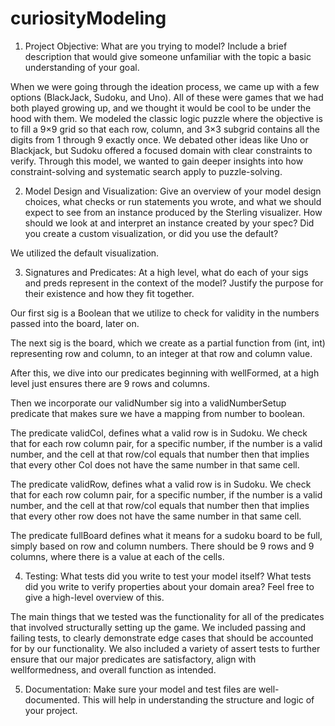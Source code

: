 # curiosityModeling

1) Project Objective: What are you trying to model? Include a brief description that would give someone unfamiliar with the topic a basic understanding of your goal.

When we were going through the ideation process, we came up with a few options (BlackJack, Sudoku, and Uno). All of these were games that we had both played growing up, and we thought it would be cool to be under the hood with them. We modeled the classic logic puzzle where the objective is to fill a 9×9 grid so that each row, column, and 3×3 subgrid contains all the digits from 1 through 9 exactly once. We debated other ideas like Uno or Blackjack, but Sudoku offered a focused domain with clear constraints to verify. Through this model, we wanted to gain deeper insights into how constraint-solving and systematic search apply to puzzle-solving.



2) Model Design and Visualization: Give an overview of your model design choices, what checks or run statements you wrote, and what we should expect to see from an instance produced by the Sterling visualizer. How should we look at and interpret an instance created by your spec? Did you create a custom visualization, or did you use the default?

We utilized the default visualization. 



3) Signatures and Predicates: At a high level, what do each of your sigs and preds represent in the context of the model? Justify the purpose for their existence and how they fit together.

Our first sig is a Boolean that we utilize to check for validity in the numbers passed into the board, later on. 

The next sig is the board, which we create as a partial function from (int, int) representing row and column, to an integer at that row and column value. 

After this, we dive into our predicates beginning with wellFormed, at a high level just ensures there are 9 rows and columns. 

Then we incorporate our validNumber sig into a validNumberSetup predicate that makes sure we have a mapping from number to boolean. 

The predicate validCol, defines what a valid row is in Sudoku. We check that for each row column pair, for a specific number, if the number is a valid number, and the cell at that row/col equals that number then that implies that every other Col does not have the same number in that same cell. 

The predicate validRow, defines what a valid row is in Sudoku. We check that for each row column pair, for a specific number, if the number is a valid number, and the cell at that row/col equals that number then that implies that every other row does not have the same number in that same cell. 

The predicate fullBoard defines what it means for a sudoku board to be full, simply based on row and column numbers. There should be 9 rows and 9 columns, where there is a value at each of the cells. 



4) Testing: What tests did you write to test your model itself? What tests did you write to verify properties about your domain area? Feel free to give a high-level overview of this.

The main things that we tested was the functionality for all of the predicates that involved structurally setting up the game. We included passing and failing tests, to clearly demonstrate edge cases that should be accounted for by our functionality. We also included a variety of assert tests to further ensure that our major predicates are satisfactory, align with wellformedness, and overall function as intended. 



5) Documentation: Make sure your model and test files are well-documented. This will help in understanding the structure and logic of your project.
